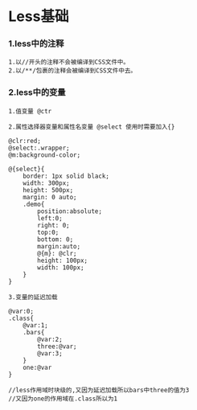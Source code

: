 # Less基础


### 1.less中的注释

    1.以//开头的注释不会被编译到CSS文件中。
    2.以/**/包裹的注释会被编译到CSS文件中去。

### 2.less中的变量

`1.值变量 @ctr`
<br>

`2.属性选择器变量和属性名变量 @select 使用时需要加入{} `

``` .less
@clr:red;
@select:.wrapper;
@m:background-color;

@{select}{
    border: 1px solid black;
    width: 300px;
    height: 500px;
    margin: 0 auto;
    .demo{
        position:absolute;
        left:0;
        right: 0;
        top:0;
        bottom: 0;
        margin:auto;
        @{m}: @clr;
        height: 100px;
        width: 100px;
    }
}
```
    
`3.变量的延迟加载`

```.less
@var:0;
.class{
    @var:1;
    .bars{
        @var:2;
        three:@var;
        @var:3;
    }
    one:@var
}

//less作用域时块级的,又因为延迟加载所以bars中three的值为3
//又因为one的作用域在.class所以为1
```
